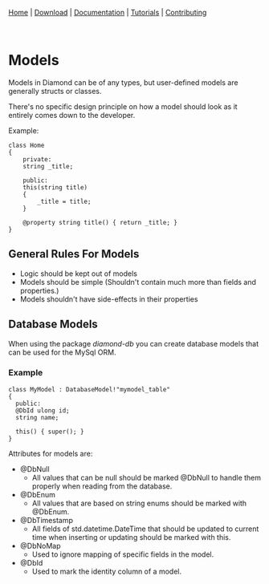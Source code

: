 [Home](https://diamondmvc.github.io/Diamond/) | [Download](https://diamondmvc.github.io/Diamond/download) | [Documentation](https://diamondmvc.github.io/Diamond/docs) | [Tutorials](https://diamondmvc.github.io/Diamond/tutorials) | [Contributing](https://diamondmvc.github.io/Diamond/contributing)

<br>

# Models

Models in Diamond can be of any types, but user-defined models are generally structs or classes.

There's no specific design principle on how a model should look as it entirely comes down to the developer.

Example:

```
class Home
{
    private:
    string _title;
    
    public:
    this(string title)
    {
        _title = title;
    }
    
    @property string title() { return _title; }
}
```

## General Rules For Models

* Logic should be kept out of models
* Models should be simple (Shouldn't contain much more than fields and properties.)
* Models shouldn't have side-effects in their properties

## Database Models

When using the package *diamond-db* you can create database models that can be used for the MySql ORM.

### Example

```
class MyModel : DatabaseModel!"mymodel_table"
{
  public:
  @DbId ulong id;
  string name;

  this() { super(); }
}
```

Attributes for models are:

* @DbNull
  * All values that can be null should be marked @DbNull to handle them properly when reading from the database.
* @DbEnum
  * All values that are based on string enums should be marked with @DbEnum.
* @DbTimestamp
  * All fields of std.datetime.DateTime that should be updated to current time when inserting or updating should be marked with this.
* @DbNoMap
  * Used to ignore mapping of specific fields in the model.
* @DbId
  * Used to mark the identity column of a model.
